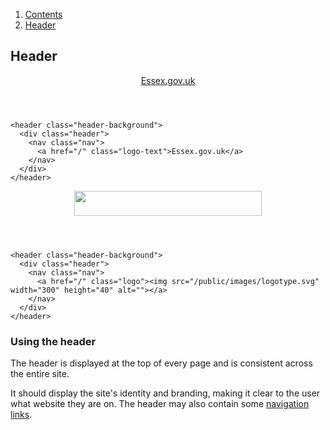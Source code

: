 <div class="breadcrumbs">
  <ol>
    <li><a href="/docs/core/contents">Contents</a></li>
    <li><a href="#">Header</a></li>
  </ol>
</div>

## Header

<header class="header-background">
  <div class="header">
    <nav class="nav">
      <a href="/" class="logo-text">Essex.gov.uk</a>
    </nav>
  </div>
</header>

    <header class="header-background">
      <div class="header">
        <nav class="nav">
          <a href="/" class="logo-text">Essex.gov.uk</a>
        </nav>
      </div>
    </header>

<header class="header-background">
  <div class="header">
    <nav class="nav">
      <a href="/" class="logo"><img src="/public/images/logotype.svg" width="300" height="40" alt=""></a>
    </nav>
  </div>
</header>

    <header class="header-background">
      <div class="header">
        <nav class="nav">
          <a href="/" class="logo"><img src="/public/images/logotype.svg" width="300" height="40" alt=""></a>
        </nav>
      </div>
    </header>


### Using the header

The header is displayed at the top of every page and is consistent across the entire site.

It should display the site's identity and branding, making it clear to the user what website they are on. The header may also contain some <a href="/docs/core/elements/nav">navigation links</a>.  

